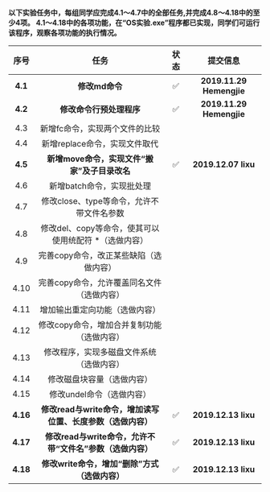 **以下实验任务中，每组同学应完成4.1～4.7中的全部任务,并完成4.8～4.18中的至少4项。
4.1～4.18中的各项功能，在“OS实验.exe”程序都已实现，同学们可运行该程序，观察各项功能的执行情况。**


序号|任务|状态|提交信息
:-:|:-:|:-:|:-:
**4.1**|**修改md命令**|✅|**2019.11.29 Hemengjie**
**4.2**|**修改命令行预处理程序**|✅|**2019.11.29 Hemengjie**
4.3 |新增fc命令，实现两个文件的比较|
4.4 |新增replace命令，实现文件取代|
**4.5**|**新增move命令，实现文件“搬家”及子目录改名**|✅|**2019.12.07 lixu**
4.6 |新增batch命令，实现批处理|
4.7 |修改close、type等命令，允许不带文件名参数|
4.8 |修改del、copy等命令，使其可以使用统配符 *（选做内容）|
4.9 |完善copy命令，改正某些缺陷（选做内容）|
4.10 |完善copy命令，允许覆盖同名文件（选做内容）|
4.11 |增加输出重定向功能（选做内容）|
4.12 |修改copy命令，增加合并复制功能（选做内容）|
4.13 |修改程序，实现多磁盘文件系统（选做内容）|
4.14 |修改磁盘块容量（选做内容）|
4.15 |修改undel命令（选做内容）|
**4.16**|**修改read与write命令，增加读写位置、长度参数（选做内容）**|✅|**2019.12.13 lixu**
**4.17**|**修改read与write命令，允许不带“文件名”参数（选做内容）**|✅|**2019.12.13 lixu**
**4.18**|**修改write命令，增加“删除”方式（选做内容）**|✅|**2019.12.13 lixu**